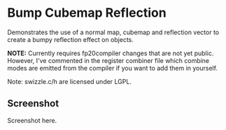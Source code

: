 # Bump Cubemap Reflection

Demonstrates the use of a normal map, cubemap and reflection vector to create a bumpy reflection effect on objects.

**NOTE:** Currently requires fp20compiler changes that are not yet public. However, I've commented in the register combiner file which combine modes are emitted from the compiler if you want to add them in yourself.

Note: swizzle.c/h are licensed under LGPL.

## Screenshot
Screenshot here.
